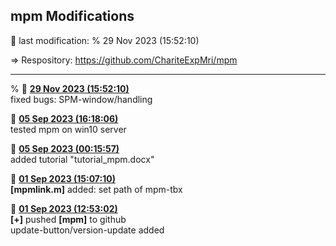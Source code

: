 ## **mpm Modifications**
 &#x1F535; last modification:   % 29 Nov 2023 (15:52:10)  
    
 &#8658; Respository: <a href= "https://github.com/ChariteExpMri/mpm">https://github.com/ChariteExpMri/mpm</a>  
    
    
    
------------------  
  % &#x1F535;   <ins>**29 Nov 2023 (15:52:10)**</ins>  
  fixed bugs: SPM-window/handling  
<!---->
  &#x1F535;   <ins>**05 Sep 2023 (16:18:06)**</ins>  
  tested mpm on win10 server  
    
<!---->
  &#x1F535;   <ins>**05 Sep 2023 (00:15:57)**</ins>  
  added tutorial "tutorial_mpm.docx"  
<!---->
  &#x1F535;   <ins>**01 Sep 2023 (15:07:10)**</ins>  
   __[mpmlink.m]__ added: set path of mpm-tbx  
<!---->
  &#x1F535;   <ins>**01 Sep 2023 (12:53:02)**</ins>  
  __[+]__ pushed __[mpm]__ to github  
  update-button/version-update added  
<!---->
